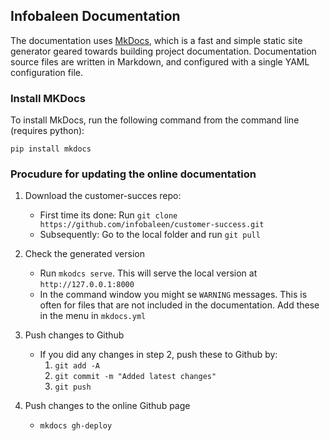 ## Infobaleen Documentation

The documentation uses [MkDocs](https://www.mkdocs.org/), which is a fast and simple static site generator geared towards building project documentation. Documentation source files are written in Markdown, and configured with a single YAML configuration file.

### Install MKDocs

To install MkDocs, run the following command from the command line (requires python):

```pip install mkdocs```


### Procudure for updating the online documentation 

1. Download the customer-succes repo:
    * First time its done: Run `git clone https://github.com/infobaleen/customer-success.git` 
    * Subsequently: Go to the local folder and run `git pull`

2. Check the generated version
    * Run `mkodcs serve`. This will serve the local version at `http://127.0.0.1:8000`
    * In the command window you might se `WARNING` messages. This is often for files that are not included in the documentation. Add these in the menu in `mkdocs.yml`

3. Push changes to Github
    * If you did any changes in step 2, push these to Github by:
        1. `git add -A`
        2. `git commit -m "Added latest changes"`
        3. `git push`


4. Push changes to the online Github page
     * `mkdocs gh-deploy` 